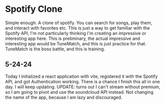 # Spotify Clone 
Simple enough. A clone of spotify. You can search for songs, play them, and interact with favorites etc. This is just a way to get familiar with the Spotify API, I'm not particularly thinking I'm creating an impressive or interesting app here. This is preliminary, the actual impressive and interesting app would be TuneMatch, and this is just practice for that. TuneMatch is the boss battle, and this is training. 

## 5-24-24
Today I initialized a react application with vite, registered it with the Spotify API, and got Authentication working. There is a chance I finish this all in one day. I will keep updating. UPDATE: turns out I can't stream without premium, so I am going to pivot and use the soundcloud API instead. Not changing the name of the app, because I am lazy and discouraged. 
